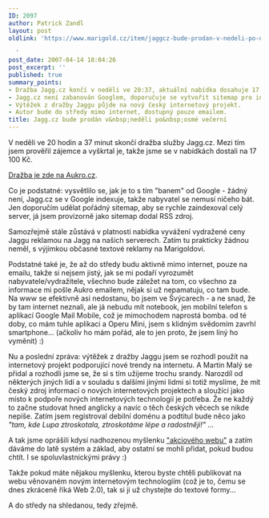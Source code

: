 ```yaml
---
ID: 2097
author: Patrick Zandl
layout: post
oldlink: 'https://www.marigold.cz/item/jaggcz-bude-prodan-v-nedeli-po-osme-vecerni

  '
post_date: 2007-04-14 18:04:26
post_excerpt: ''
published: true
summary_points:
- Dražba Jagg.cz končí v neděli ve 20:37, aktuální nabídka dosahuje 17 100 Kč.
- Jagg.cz není zabanován Googlem, doporučuje se vytvořit sitemap pro indexaci.
- Výtěžek z dražby Jaggu půjde na nový český internetový projekt.
- Autor bude do středy mimo internet, dostupný pouze emailem.
title: Jagg.cz bude prodán v&nbsp;neděli po&nbsp;osmé večerní
---
```


V neděli ve 20 hodin a 37 minut skončí dražba služby Jagg.cz. Mezi tím jsem prověřil zájemce a vyškrtal je, takže jsme se v nabídkách dostali na 17 100 Kč. 

<a href="http://www.aukro.cz/show_item.php?item=181684766">Dražba je zde na Aukro.cz</a>.

Co je podstatné: vysvětlilo se, jak je to s tím "banem" od Google - žádný není, Jagg.cz se v Google indexuje, takže nabyvatel se nemusí ničeho bát. Jen doporučím udělat pořádný sitemap, aby se rychle zaindexoval celý server, já jsem provizorně jako sitemap dodal RSS zdroj. 

Samozřejmě stále zůstává v platnosti nabídka vyvážení vydražené ceny Jaggu reklamou na Jagg na našich serverech. Zatím tu prakticky žádnou neměl, s výjimkou občasné textové reklamy na Marigoldovi.

Podstatné také je, že až do středy budu aktivně mimo internet, pouze na emailu, takže si nejsem jistý, jak se mi podaří vyrozumět nabyvatele/vydražitele, všechno bude záležet na tom, co všechno za informace mi pošle Aukro emailem, nějak si už nepamatuju, co tam bude. Na www se efektivně asi nedostanu, bo jsem ve Švýcarech - a ne snad, že by tam internet neznali, ale já nebudu mít notebook, jen mobilní telefon s aplikací Google Mail Mobile, což je mimochodem naprostá bomba. od té doby, co mám tuhle aplikaci a Operu Mini, jsem s klidným svědomím zavrhl smartphone... (ačkoliv ho mám pořád, ale to jen proto, že jsem líný ho vyměnit) :)

Nu a poslední zpráva: výtěžek z dražby Jaggu jsem se rozhodl použít na internetový projekt podporující nové trendy na internetu. A Martin Malý se přidal a rozhodli jsme se, že si s tím užijeme trochu srandy. Narozdíl od některých jiných lidí a v souladu s dalšími jinými lidmi si totiž myslíme, že mít český zdroj informací o nových internetových projektech a sloužící jako místo k podpoře nových internetových technologií je potřeba. Že ne každý to začne studovat hned anglicky a navíc o těch českých věcech se nikde nepíše. Zatím jsem registroval debilní doménu a podtitul bude něco jako  <em>"tam, kde Lupa ztroskotala, ztroskotáme lépe a radostněji!"</em> ... 

A tak jsme oprášili kdysi nadhozenou myšlenku <a href="http://www.marigold.cz/item/pojdme-udelat-nejakou-silenost-co-takhle-akciovy-marigold">"akciového webu"</a> a zatím dáváme do latě systém a základ, aby ostatní se mohli přidat, pokud budou chtít. I se spoluvlastnickými právy :)

Takže pokud máte nějakou myšlenku, kterou  byste chtěli publikovat na webu věnovaném novým internetovým technologiím (což je to, čemu se dnes zkráceně říká Web 2.0), tak si ji už chystejte do textové formy... 

A do středy na shledanou, tedy zřejmě.